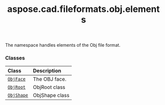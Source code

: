 ﻿---
title: aspose.cad.fileformats.obj.elements
second_title: Aspose.CAD for Python via .NET API References
description: 
type: docs
weight: 10
url: /aspose.cad.fileformats.obj.elements/
is_root: false
---

The namespace handles elements of the Obj file format.

### Classes
| Class | Description |
| :- | :- |
| [`ObjFace`](/cad/python-net/aspose.cad.fileformats.obj.elements/objface) | The OBJ face. |
| [`ObjRoot`](/cad/python-net/aspose.cad.fileformats.obj.elements/objroot) | ObjRoot class |
| [`ObjShape`](/cad/python-net/aspose.cad.fileformats.obj.elements/objshape) | ObjShape class |


